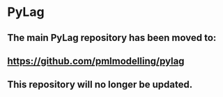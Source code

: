 # PyLag

## The main PyLag repository has been moved to:

## https://github.com/pmlmodelling/pylag

## This repository will no longer be updated.
